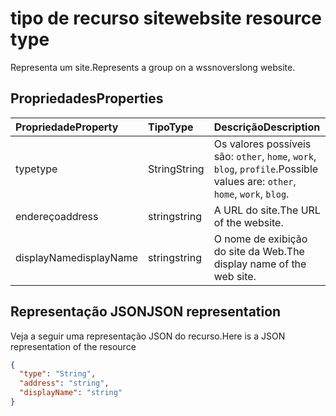 # <a name="website-resource-type"></a><span data-ttu-id="f8d00-101">tipo de recurso site</span><span class="sxs-lookup"><span data-stu-id="f8d00-101">website resource type</span></span>

<span data-ttu-id="f8d00-102">Representa um site.</span><span class="sxs-lookup"><span data-stu-id="f8d00-102">Represents a group on a wssnoverslong website.</span></span>


## <a name="properties"></a><span data-ttu-id="f8d00-103">Propriedades</span><span class="sxs-lookup"><span data-stu-id="f8d00-103">Properties</span></span>
| <span data-ttu-id="f8d00-104">Propriedade</span><span class="sxs-lookup"><span data-stu-id="f8d00-104">Property</span></span>     | <span data-ttu-id="f8d00-105">Tipo</span><span class="sxs-lookup"><span data-stu-id="f8d00-105">Type</span></span>   |<span data-ttu-id="f8d00-106">Descrição</span><span class="sxs-lookup"><span data-stu-id="f8d00-106">Description</span></span>|
|:---------------|:--------|:----------|
|<span data-ttu-id="f8d00-107">type</span><span class="sxs-lookup"><span data-stu-id="f8d00-107">type</span></span>|<span data-ttu-id="f8d00-108">String</span><span class="sxs-lookup"><span data-stu-id="f8d00-108">String</span></span>| <span data-ttu-id="f8d00-109">Os valores possíveis são: `other`, `home`, `work`, `blog`, `profile`.</span><span class="sxs-lookup"><span data-stu-id="f8d00-109">Possible values are: `other`, `home`, `work`, `blog`.</span></span>|
|<span data-ttu-id="f8d00-110">endereço</span><span class="sxs-lookup"><span data-stu-id="f8d00-110">address</span></span>|<span data-ttu-id="f8d00-111">string</span><span class="sxs-lookup"><span data-stu-id="f8d00-111">string</span></span>|<span data-ttu-id="f8d00-112">A URL do site.</span><span class="sxs-lookup"><span data-stu-id="f8d00-112">The URL of the website.</span></span>|
|<span data-ttu-id="f8d00-113">displayName</span><span class="sxs-lookup"><span data-stu-id="f8d00-113">displayName</span></span>|<span data-ttu-id="f8d00-114">string</span><span class="sxs-lookup"><span data-stu-id="f8d00-114">string</span></span>|<span data-ttu-id="f8d00-115">O nome de exibição do site da Web.</span><span class="sxs-lookup"><span data-stu-id="f8d00-115">The display name of the web site.</span></span>|

## <a name="json-representation"></a><span data-ttu-id="f8d00-116">Representação JSON</span><span class="sxs-lookup"><span data-stu-id="f8d00-116">JSON representation</span></span>

<span data-ttu-id="f8d00-117">Veja a seguir uma representação JSON do recurso.</span><span class="sxs-lookup"><span data-stu-id="f8d00-117">Here is a JSON representation of the resource</span></span>

<!-- {
  "blockType": "resource",
  "optionalProperties": [

  ],
  "@odata.type": "microsoft.graph.website"
}-->

```json
{
  "type": "String",
  "address": "string",
  "displayName": "string"
}

```

<!-- uuid: 8fcb5dbc-d5aa-4681-8e31-b001d5168d79
2015-10-25 14:57:30 UTC -->
<!-- {
  "type": "#page.annotation",
  "description": "webSite resource",
  "keywords": "",
  "section": "documentation",
  "tocPath": ""
}-->
